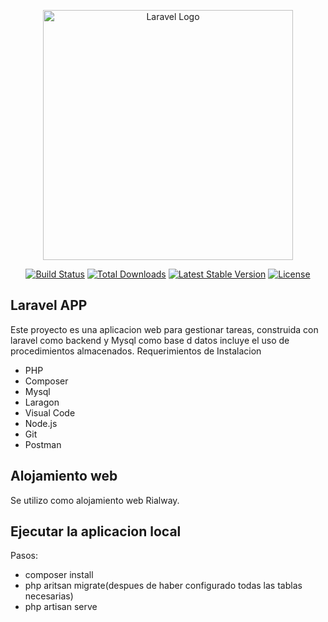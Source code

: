 <p align="center"><a href="https://laravel.com" target="_blank"><img src="https://raw.githubusercontent.com/laravel/art/master/logo-lockup/5%20SVG/2%20CMYK/1%20Full%20Color/laravel-logolockup-cmyk-red.svg" width="400" alt="Laravel Logo"></a></p>

<p align="center">
<a href="https://github.com/laravel/framework/actions"><img src="https://github.com/laravel/framework/workflows/tests/badge.svg" alt="Build Status"></a>
<a href="https://packagist.org/packages/laravel/framework"><img src="https://img.shields.io/packagist/dt/laravel/framework" alt="Total Downloads"></a>
<a href="https://packagist.org/packages/laravel/framework"><img src="https://img.shields.io/packagist/v/laravel/framework" alt="Latest Stable Version"></a>
<a href="https://packagist.org/packages/laravel/framework"><img src="https://img.shields.io/packagist/l/laravel/framework" alt="License"></a>
</p>

## Laravel APP

Este proyecto es una aplicacion  web para gestionar tareas, construida con laravel como backend y Mysql como base d datos incluye el uso de procedimientos almacenados. Requerimientos de Instalacion

- PHP
- Composer
- Mysql
- Laragon
- Visual Code
- Node.js
- Git
- Postman

## Alojamiento web

Se utilizo como alojamiento web Rialway. 

## Ejecutar la aplicacion local

Pasos:

- composer install
- php aritsan migrate(despues de haber configurado todas las tablas necesarias)
- php artisan serve

